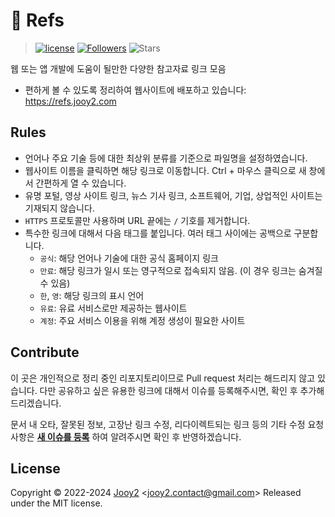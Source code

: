# 🔗 Refs

> [![license](https://img.shields.io/badge/license-MIT-blue.svg)](https://github.com/jooy2/refs/blob/master/LICENSE) [![Followers](https://img.shields.io/github/followers/jooy2?style=social)](https://github.com/jooy2) ![Stars](https://img.shields.io/github/stars/jooy2/refs?style=social)

웹 또는 앱 개발에 도움이 될만한 다양한 참고자료 링크 모음

- 편하게 볼 수 있도록 정리하여 웹사이트에 배포하고 있습니다: https://refs.jooy2.com

## Rules

- 언어나 주요 기술 등에 대한 최상위 분류를 기준으로 파일명을 설정하였습니다.
- 웹사이트 이름을 클릭하면 해당 링크로 이동합니다. Ctrl + 마우스 클릭으로 새 창에서 간편하게 열 수 있습니다.
- 유명 포털, 영상 사이트 링크, 뉴스 기사 링크, 소프트웨어, 기업, 상업적인 사이트는 기재되지 않습니다.
- `HTTPS` 프로토콜만 사용하며 URL 끝에는 `/` 기호를 제거합니다.
- 특수한 링크에 대해서 다음 태그를 붙입니다. 여러 태그 사이에는 공백으로 구분합니다.
  - `공식`: 해당 언어나 기술에 대한 공식 홈페이지 링크
  - `만료`: 해당 링크가 일시 또는 영구적으로 접속되지 않음. (이 경우 링크는 숨겨질 수 있음)
  - `한`, `영`: 해당 링크의 표시 언어
  - `유료`: 유료 서비스로만 제공하는 웹사이트
  - `계정`: 주요 서비스 이용을 위해 계정 생성이 필요한 사이트

## Contribute

이 곳은 개인적으로 정리 중인 리포지토리이므로 Pull request 처리는 해드리지 않고 있습니다. 다만 공유하고 싶은 유용한 링크에 대해서 이슈를 등록해주시면, 확인 후 추가해드리겠습니다.

문서 내 오타, 잘못된 정보, 고장난 링크 수정, 리다이렉트되는 링크 등의 기타 수정 요청 사항은 **[새 이슈를 등록](https://github.com/jooy2/refs/issues)** 하여 알려주시면 확인 후 반영하겠습니다.

## License

Copyright © 2022-2024 [Jooy2](https://jooy2.com) <[jooy2.contact@gmail.com](mailto:jooy2.contact@gmail.com)> Released under the MIT license.
